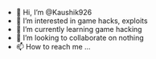 - 👋 Hi, I’m @Kaushik926
- 👀 I’m interested in game hacks, exploits 
- 🌱 I’m currently learning game hacking 
- 💞️ I’m looking to collaborate on nothing 
- 📫 How to reach me ...

<!---
Kaushik926/Kaushik926 is a ✨ special ✨ repository because its `README.md` (this file) appears on your GitHub profile.
You can click the Preview link to take a look at your changes.
--->
